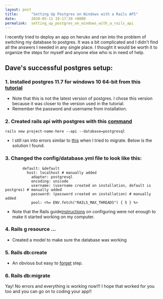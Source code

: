 ```yaml
---
layout: post
title:      "Setting Up Postgres on Windows with a Rails API"
date:       2020-05-11 19:17:39 +0000
permalink:  setting_up_postgres_on_windows_with_a_rails_api
---
```



I recently tried to deploy an app on heruko and ran into the problem of switching my database to postgres.  It was a bit complicated and I didn't find all the answers I needed in any single place.  I thought it would be worth it to organize the steps for myself and anyone else who is in need of help.  

## Dave's successful postgres setup:

### 1.  Installed postgres 11.7 for windows 10 64-bit from this[ tutorial ](http://www.postgresqltutorial.com/)
* Note that this is not the latest version of postgres.  I chose this version because it was closer to the version used in the tutorial.
* Remember the password and username from installation. 

### 2. 	Created rails api with postgres with this [command](http://medium.com/@ethanryan/creating-a-new-rails-api-with-a-postgresql-database-488ffce649d9)
```
rails new project-name-here --api --database=postgresql
```
* I still ran into errors similar to [this](http://medium.com/@kevinmircovich/pg-connectionbad-could-not-connect-to-server-no-such-file-or-directory-da18a3764a0a) when I tried to migrate.  Below is the solution I found.

### 3.  Changed the config/database.yml file to look like this: 

```
		default: &default
		  host: localhost # manually added
			adapter: postgresql
			encoding: unicode
			username: (username created on installation, default is postgres) # manually added
			password: (password created on installation) # manually added
			pool: <%= ENV.fetch("RAILS_MAX_THREADS") { 5 } %>
```

* Note that the Rails guide[instructions](http://guides.rubyonrails.org/configuring.html#configuring-a-postgresql-database) on configuring were not enough to make it started working on my computer.

### 4. Rails g resource … 
* Created a model to make sure the database was working

### 5. 	Rails db:create
* An obvious but easy to [forget](http://stackoverflow.com/questions/28404482/rails-fatal-database-myapp-development-does-not-exist/28404606) step.

### 6. Rails db:migrate


Yay!  No errors and everything is working now!!! I hope that worked for you too and you can go on to coding your app!! 


